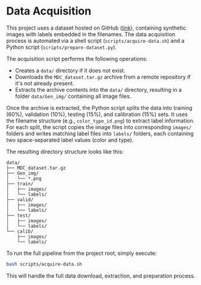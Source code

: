 # Data Acquisition

This project uses a dataset hosted on GitHub ([link](https://github.com/pappd90/mdc_dataset/raw/main/data/MDC_dataset.tar.gz)), containing synthetic images with labels embedded in the filenames. The data acquisition process is automated via a shell script (`scripts/acquire-data.sh`) and a Python script (`scripts/prepare-dataset.py`).

The acquisition script performs the following operations:

- Creates a `data/` directory if it does not exist.
- Downloads the `MDC_dataset.tar.gz` archive from a remote repository if it's not already present.
- Extracts the archive contents into the `data/` directory, resulting in a folder `data/Gen_img/` containing all image files.

Once the archive is extracted, the Python script splits the data into training (60%), validation (10%), testing (15%), and calibration (15%) sets. It uses the filename structure (e.g., `color_type_id.png`) to extract label information. For each split, the script copies the image files into corresponding `images/` folders and writes matching label files into `labels/` folders, each containing two space-separated label values (color and type).

The resulting directory structure looks like this:

```plaintext
data/
├── MDC_dataset.tar.gz
├── Gen_img/
│   └── *.png
├── train/
│   ├── images/
│   └── labels/
├── valid/
│   ├── images/
│   └── labels/
├── test/
│   ├── images/
│   └── labels/
└── calib/
    ├── images/
    └── labels/
```

To run the full pipeline from the project root, simply execute:

```bash
bash scripts/acquire-data.sh
```

This will handle the full data download, extraction, and preparation process.
